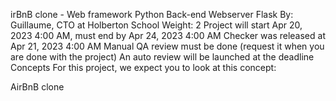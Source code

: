 irBnB clone - Web framework
Python
Back-end
Webserver
Flask
 By: Guillaume, CTO at Holberton School
 Weight: 2
 Project will start Apr 20, 2023 4:00 AM, must end by Apr 24, 2023 4:00 AM
 Checker was released at Apr 21, 2023 4:00 AM
 Manual QA review must be done (request it when you are done with the project)
 An auto review will be launched at the deadline
Concepts
For this project, we expect you to look at this concept:

AirBnB clone
